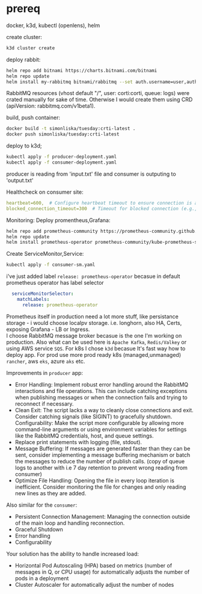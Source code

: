 # prereq
docker, k3d, kubectl (openlens), helm

create cluster:
```sh
k3d cluster create
```
deploy rabbit: 
```sh
helm repo add bitnami https://charts.bitnami.com/bitnami
helm repo update
helm install my-rabbitmq bitnami/rabbitmq --set auth.username=user,auth.password=PASSWORD
```
RabbitMQ resources (vhost default "/", user: corti:corti, queue: logs) were crated manually for sake of time. Otherwise I would create them using CRD (apiVersion: rabbitmq.com/v1beta1).

build, push container:
```sh
docker build -t simonliska/tuesday:crti-latest .
docker push simonliska/tuesday:crti-latest
```
deploy to k3d;
```sh
kubectl apply -f producer-deployment.yaml
kubectl apply -f consumer-deployment.yaml
```
producer is reading from 'input.txt' file and consumer is outputing to 'output.txt'

Healthcheck on consumer site:
```yaml
heartbeat=600,  # Configure heartbeat timeout to ensure connection is alive
blocked_connection_timeout=300  # Timeout for blocked connection (e.g., RabbitMQ is overloaded)
```

Monitoring:
Deploy promentheus,Grafana:
``` sh
helm repo add prometheus-community https://prometheus-community.github.io/helm-charts
helm repo update
helm install prometheus-operator prometheus-community/kube-prometheus-stack --namespace default
```
Create ServiceMonitor,Service:
```sh
kubectl apply -f consumer-sm.yaml
```
i've just added label `release: prometheus-operator` becasue in default prometheus operator has label selector  
```yaml
  serviceMonitorSelector:
    matchLabels:
      release: prometheus-operator
```
Prometheus itself in production need a lot more stuff, like persistance storage - i would choose localpv storage. i.e. longhorn, also HA, Certs, exposing Grafana - LB or Ingress.  
I choose RabbitMQ message broker becasue is the one I'm working on production. Also what can be used here is `Apache Kafka`, `Redis/Valkey` or using AWS service `SQS`.
For k8s I chose `k3d` becasue It's fast way how to deploy app. For prod use more prod ready k8s (managed,unmanaged) `rancher`, aws `eks`, azure `aks` etc.  

Improvements in `producer` app:  
- Error Handling: Implement robust error handling around the RabbitMQ interactions and file operations. This can include catching exceptions when publishing messages or when the connection fails and trying to reconnect if necessary.  
- Clean Exit: The script lacks a way to cleanly close connections and exit. Consider catching signals (like SIGINT) to gracefully shutdown.  
Configurability: Make the script more configurable by allowing more command-line arguments or using environment variables for settings like the RabbitMQ credentials, host, and queue settings.
- Replace print statements with logging (file, stdout).  
- Message Buffering: If messages are generated faster than they can be sent, consider implementing a message buffering mechanism or batch the messages to reduce the number of publish calls. (copy of queue logs to another with i.e 7 day retention to prevent wrong reading from consumer)  
- Optimize File Handling: Opening the file in every loop iteration is inefficient. Consider monitoring the file for changes and only reading new lines as they are added.  

Also similar for the `consumer`:
- Persistent Connection Management:  Managing the connection outside of the main loop and handling reconnection.
- Graceful Shutdown  
- Error handling  
- Configurability  


Your solution has the ability to handle increased load:

- Horizontal Pod Autoscaling (HPA) based on metrics (number of messages in Q, or CPU usage) for automatically adjusts the number of pods in a deployment  
- Cluster Autoscaler for automatically adjust the number of nodes  